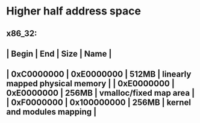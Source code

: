 # Higher half address space

x86\_32:
----------------------------------------------------------------------
| Begin      | End         | Size  | Name                            |
----------------------------------------------------------------------
| 0xC0000000 | 0xE0000000  | 512MB | linearly mapped physical memory |
| 0xE0000000 | 0xE0000000  | 256MB | vmalloc/fixed map area          |
| 0xF0000000 | 0x100000000 | 256MB | kernel and modules mapping      |
----------------------------------------------------------------------
